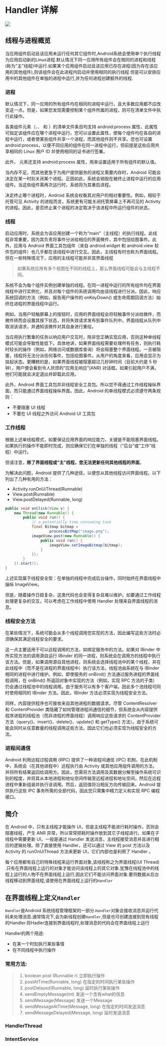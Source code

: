 #  Handler 详解

![](https://user-gold-cdn.xitu.io/2019/2/27/1692e1e88d6a6a9b?imageView2/1/w/1304/h/734/q/85/format/webp/interlace/1)

## 线程与进程概览

当应用组件启动且该应用未运行任何其它组件时,Android系统会使用单个执行线程为应用启动新的Linux进程.默认情况下同一应用所有组件会在相同的进程和线程(称为"主"线程)中运行.如果某个应用组件启动且该应用已存在进程(因为存在该应用的其他组件),则该组件会在此进程内启动并使用相同的执行线程.但是可以安排应用中的其他组件在单独的进程中运行,并为任何进程创建额外的线程.

### 进程

默认情况下，同一应用的所有组件均在相同的进程中运行，且大多数应用都不应改变这一点。但是，如果您发现需要控制某个组件所属的进程，则可在清单文件中执行此操作。

各类组件元素（<activity>、<service>、<receiver> 和 <provider>）的清单文件条目均支持 android:process 属性，此属性可指定该组件应在哪个进程中运行。您可以设置此属性，使每个组件均在各自的进程中运行，或者使某些组件共享一个进程，而其他组件则不共享。您也可设置 android:process，以便不同应用的组件在同一进程中运行，但前提是这些应用共享相同的 Linux 用户 ID 并使用相同的证书进行签署。

此外，<application> 元素还支持 android:process 属性，用来设置适用于所有组件的默认值。

当内存不足，而其他更急于为用户提供服务的进程又需要内存时，Android 可能会决定在某一时刻关闭某个进程。正因如此，系统会销毁在被终止进程中运行的应用组件。当这些组件需再次运行时，系统将为其重启进程。

决定终止哪个进程时，Android 系统会权衡其对用户的相对重要性。例如，相较于托管可见 Activity 的进程而言，系统更有可能关闭托管屏幕上不再可见的 Activity 的进程。因此，是否终止某个进程的决定取决于该进程中所运行组件的状态。

### 线程

启动应用时，系统会为该应用创建一个称为“main”（主线程）的执行线程。此线程非常重要，因为其负责将事件分派给相应的界面微件，其中包括绘图事件。此外，应用与 Android 界面工具包组件（来自 android.widget 和 android.view 软件包的组件）也几乎都在该线程中进行交互。因此，主线程有时也称为界面线程。但在一些特殊情况下，应用的主线程可能并非其界面线程

> 如果系统应用有多个视图在不同的线程上，那么界面线程可能会与主线程不同。

系统不会为每个组件实例创建单独的线程。在同一进程中运行的所有组件均在界面线程中进行实例化，并且对每个组件的系统调用均由该线程进行分派。因此，响应系统回调的方法（例如，报告用户操作的 onKeyDown() 或生命周期回调方法）始终在进程的界面线程中运行。

例如，当用户轻触屏幕上的按钮时，应用的界面线程会将轻触事件分派给微件，而微件转而会设置其按下状态，并将失效请求发布到事件队列中。界面线程从队列中取消该请求，并通知该微件对其自身进行重绘。

当应用执行繁重的任务以响应用户交互时，除非您正确实现应用，否则这种单线程模式可能会导致性能低下。具体地讲，如果界面线程需要处理所有任务，则执行耗时较长的操作（例如，网络访问或数据库查询）将会阻塞整个界面线程。一旦被阻塞，线程将无法分派任何事件，包括绘图事件。从用户的角度来看，应用会显示为挂起状态。更糟糕的是，如果界面线程被阻塞超过几秒钟时间（目前大约是 5 秒钟），用户便会看到令人厌烦的“应用无响应”(ANR) 对话框。如果引起用户不满，他们可能就会决定退出并卸载此应用。

此外，Android 界面工具包并非线程安全工具包。所以您不得通过工作线程操纵界面，而只能通过界面线程操纵界面。因此，Android 的单线程模式必须遵守两条规则：

* 不要阻塞 UI 线程
* 不要在 UI 线程之外访问 Android UI 工具包

### 工作线程

根据上述单线程模式，如要保证应用界面的响应能力，关键是不能阻塞界面线程。如果执行的操作不能即时完成，则应确保它们在单独的线程（“后台”或“工作”线程）中运行。

但请注意，**除了界面线程或“主”线程，您无法更新任何其他线程的界面**。

为解决此问题，Android 提供了几种途径，以便您从其他线程访问界面线程。以下列出了几种有用的方法：

* Activity.runOnUiThread(Runnable)
* View.post(Runnable)
* View.postDelayed(Runnable, long)

``` java
public void onClick(View v) {
    new Thread(new Runnable() {
        public void run() {
            // a potentially time consuming task
            final Bitmap bitmap =
                    processBitMap("image.png");
            imageView.post(new Runnable() {
                public void run() {
                    imageView.setImageBitmap(bitmap);
                }
            });
        }
    }).start();
}
```

上述实现属于线程安全型：在单独的线程中完成后台操作，同时始终在界面线程中操纵 ImageView。

但是，随着操作日趋复杂，这类代码也会变得复杂且难以维护。如要通过工作线程处理更复杂的交互，可以考虑在工作线程中使用 Handler 处理来自界面线程的消息。

### 线程安全方法

在某些情况下，系统可能会从多个线程调用您实现的方法，因此编写这些方法时必须确保其满足线程安全的要求。

这一点主要适用于可以远程调用的方法，如绑定服务中的方法。如果对 IBinder 中所实现方法的调用源自运行 IBinder 的同一进程，则系统会在调用方的线程中执行该方法。但是，如果调用源自其他进程，则系统会选择线程池中的某个线程，并在此线程中（而不是在进程的界面线程中）执行该方法，线程池由系统在与 IBinder 相同的进程中进行维护。例如，即使服务的 onBind() 方法通过服务进程的界面线程调用，在 onBind() 所返回对象中实现的方法（例如，实现 RPC 方法的子类）仍会通过线程池中的线程调用。由于服务可以有多个客户端，因此多个池线程可同时使用相同的 IBinder 方法。因此，IBinder 方法必须实现为线程安全方法。

同样，内容提供程序也可接收来自其他进程的数据请求。尽管 ContentResolver 和 ContentProvider 类隐藏了如何管理进程间通信的细节，但系统会从内容提供程序进程的线程池（而非进程的界面线程）调用响应这些请求的 ContentProvider 方法（query()、insert()、delete()、update() 和 getType() 方法）。由于系统可能会同时从任意数量的线程调用这些方法，因此它们也必须实现为线程安全的方法。

### 进程间通信

Android 利用远程过程调用 (RPC) 提供了一种进程间通信 (IPC) 机制，在此机制中，系统会（在其他进程中）远程执行由 Activity 或其他应用组件调用的方法，并将所有结果返回给调用方。因此，您需将方法调用及其数据分解至操作系统可识别的程度，并将其从本地进程和地址空间传输至远程进程和地址空间，然后在远程进程中重新组装并执行该调用。然后，返回值将沿相反方向传输回来。Android 提供执行这些 IPC 事务所需的全部代码，因此您只需集中精力定义和实现 RPC 编程接口。

## 简介

在 Android 中，只有主线程才能操作 UI，但是主线程不能进行耗时操作，否则会阻塞线程，产生 ANR 异常，所以常常把耗时操作放到其它子线程进行。如果在子线程中需要更新 UI，一般是通过 Handler 发送消息，主线程接受消息并且进行相应的逻辑处理。除了直接使用 Handler，还可以通过 View 的 post 方法以及 Activity 的 runOnUiThread 方法来更新 UI，它们内部也是利用了 Handler 。

每个应用都有自己的特殊线程来运行界面对象,该线程称之为界面线程(UI Thread) .只有在界面线程上运行的对象才能访问该线程上的其它对象.犹豫在线程池中的线程上运行的人物不在界面线程上运行,因此它们不能访问界面对象.要将数据从后台线程移动到界面线程,请使用在界面线程上运行的`Handler`

## 在界面线程上定义`Handler`

`Handler`是Android 系统线程管理框架的一部分.`Handler`对象会接收消息并运行代码来处理消息.通常情况下,会为新线程创建`Handler`,但是也可创建连接到现有线程的Handler.将Hadler连接到界面线程时,处理消息的代码会在界面线程上运行

Handler的两个用途:
* 在某一个时刻执行某些事情
* 在不同线程中执行操作

### 常用方法:

> 1. boolean post (Runnable r)	立即执行操作
> 2. postAtTime(Runnable, long)	在指定的时间执行某些操作
>3. postDelayed(Runnable, long)	延时执行某些操作
>4. sendEmptyMessage(int)	发送一个含有what的信息
>5. sendMessage(Message)	发送一个Message
>6. sendMessageAtTime(Message, long)	在指定的时间发送消息
>7. sendMessageDelayed(Message, long)	延时发送消息


### HandlerThread

### IntentService